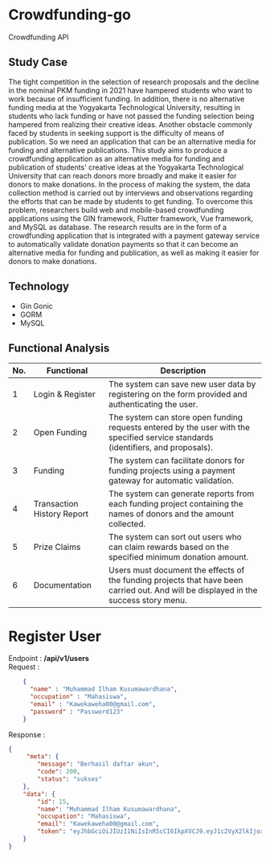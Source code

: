 # Crowdfunding-go
Crowdfunding API

## Study Case

The tight competition in the selection of research proposals and the decline in the nominal PKM funding in 2021 have hampered students who want to work because of insufficient funding. In addition, there is no alternative funding media at the Yogyakarta Technological University, resulting in students who lack funding or have not passed the funding selection being hampered from realizing their creative ideas. Another obstacle commonly faced by students in seeking support is the difficulty of means of publication. So we need an application that can be an alternative media for funding and alternative publications. This study aims to produce a crowdfunding application as an alternative media for funding and publication of students' creative ideas at the Yogyakarta Technological University that can reach donors more broadly and make it easier for donors to make donations. In the process of making the system, the data collection method is carried out by interviews and observations regarding the efforts that can be made by students to get funding. To overcome this problem, researchers build web and mobile-based crowdfunding applications using the GIN framework, Flutter framework, Vue framework, and MySQL as database. The research results are in the form of a crowdfunding application that is integrated with a payment gateway service to automatically validate donation payments so that it can become an alternative media for funding and publication, as well as making it easier for donors to make donations.

## Technology 
- Gin Gonic 
- GORM 
- MySQL

## Functional Analysis
| No. | Functional  | Description |
| --- | ------------- | ------------- |
| 1 | Login & Register  | The system can save new user data by registering on the form provided and authenticating the user.  |
| 2 | Open Funding  | The system can store open funding requests entered by the user with the specified service standards (identifiers, and proposals). |
| 3 | Funding | The system can facilitate donors for funding projects using a payment gateway for automatic validation. |
| 4 | Transaction History Report | The system can generate reports from each funding project containing the names of donors and the amount collected. |
| 5 | Prize Claims | The system can sort out users who can claim rewards based on the specified minimum donation amount. | 
| 6 | Documentation | Users must document the effects of the funding projects that have been carried out. And will be displayed in the success story menu. |


# Register User
Endpoint : 
**/api/v1/users**
<br>
Request : 
```JSON
    {
      "name" : "Muhammad Ilham Kusumawardhana", 
      "occupation" : "Mahasiswa",
      "email" : "Kawekaweha00@gmail.com", 
      "password" : "Password123"
    }
```
Response :
```JSON
{
     "meta": {
        "message": "Berhasil daftar akun",
        "code": 200,
        "status": "sukses"
    },
    "data": {
        "id": 15,
        "name": "Muhammad Ilham Kusumawardhana",
        "occupation": "Mahasiswa",
        "email": "Kawekaweha00@gmail.com",
        "token": "eyJhbGciOiJIUzI1NiIsInR5cCI6IkpXVCJ9.eyJ1c2VyX2lkIjoxNX0.kFZqgyl1J5dln_PR90B1c-9JL-eTv3HQnqHz3O1hiZ8"
    }
}
```
